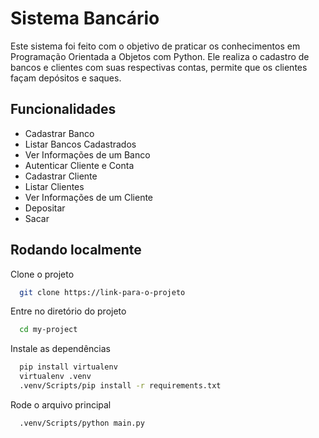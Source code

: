 
# Sistema Bancário

Este sistema foi feito com o objetivo de praticar os
conhecimentos em Programação Orientada a Objetos com Python. 
Ele realiza o cadastro de bancos e clientes com suas
respectivas contas, permite que os clientes façam depósitos
e saques.


## Funcionalidades

- Cadastrar Banco
- Listar Bancos Cadastrados
- Ver Informações de um Banco
- Autenticar Cliente e Conta
- Cadastrar Cliente
- Listar Clientes
- Ver Informações de um Cliente
- Depositar
- Sacar


## Rodando localmente

Clone o projeto

```bash
  git clone https://link-para-o-projeto
```

Entre no diretório do projeto

```bash
  cd my-project
```

Instale as dependências

```bash
  pip install virtualenv
  virtualenv .venv
  .venv/Scripts/pip install -r requirements.txt
```

Rode o arquivo principal

```bash
  .venv/Scripts/python main.py
```


